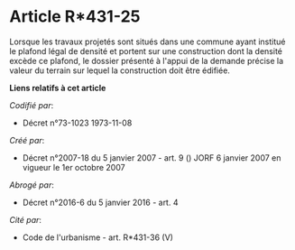 # Article R*431-25

Lorsque les travaux projetés sont situés dans une commune ayant institué le plafond légal de densité et portent sur une
construction dont la densité excède ce plafond, le dossier présenté à l'appui de la demande précise la valeur du terrain sur
lequel la construction doit être édifiée.

**Liens relatifs à cet article**

_Codifié par_:

  - Décret n°73-1023 1973-11-08

_Créé par_:

  - Décret n°2007-18 du 5 janvier 2007 - art. 9 () JORF 6 janvier 2007 en vigueur le 1er octobre 2007

_Abrogé par_:

  - Décret n°2016-6 du 5 janvier 2016 - art. 4

_Cité par_:

  - Code de l'urbanisme - art. R*431-36 (V)
